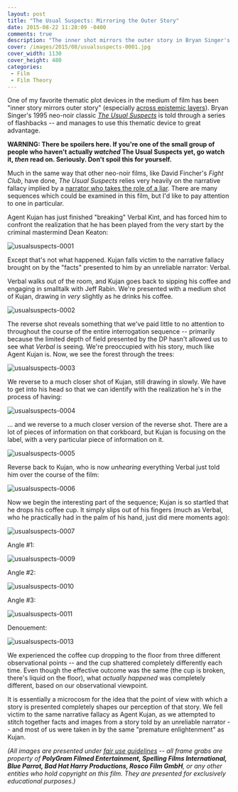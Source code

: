 ```yaml
---
layout: post
title: "The Usual Suspects: Mirroring the Outer Story"
date: 2015-08-22 11:28:09 -0400
comments: true
description: "The inner shot mirrors the outer story in Bryan Singer's The Usual Suspects"
cover: /images/2015/08/usualsuspects-0001.jpg
cover_width: 1130
cover_height: 480
categories: 
 - Film
 - Film Theory
---
```


One of my favorite thematic plot devices in the medium of film has been "inner story mirrors outer story" (especially [across epistemic layers](/2015/03/08/layers/)). Bryan Singer's 1995 neo-noir classic *[The Usual Suspects](http://amzn.to/1hArFFc)* is told through a series of flashbacks -- and manages to use this thematic device to great advantage.

**WARNING: There be spoilers here. If you're one of the small group of people who haven't actually *watched* The Usual Suspects yet, go watch it, *then* read on. Seriously. Don't spoil this for yourself.**

<!-- more -->

Much in the same way that other neo-noir films, like David Fincher's *Fight Club*, have done, *The Usual Suspects* relies very heavily on the narrative fallacy implied by a [narrator who takes the role of a liar](/2015/03/02/narrative-exposition-in-film/). There are many sequences which could be examined in this film, but I'd like to pay attention to one in particular.

Agent Kujan has just finished "breaking" Verbal Kint, and has forced him to confront the realization that he has been played from the very start by the criminal mastermind Dean Keaton:

![usualsuspects-0001](/images/2015/08/usualsuspects-0001.jpg)  

Except that's not what happened. Kujan falls victim to the narrative fallacy brought on by the "facts" presented to him by an unreliable narrator: Verbal.

Verbal walks out of the room, and Kujan goes back to sipping his coffee and engaging in smalltalk with Jeff Rabin. We're presented with a medium shot of Kujan, drawing in *very* slightly as he drinks his coffee.

![usualsuspects-0002](/images/2015/08/usualsuspects-0002.jpg)  

The reverse shot reveals something that we've paid little to no attention to throughout the course of the entire interrogation sequence -- primarily because the limited depth of field presented by the DP hasn't allowed us to see what *Verbal* is seeing. We're preoccupied with his story, much like Agent Kujan is. Now, we see the forest through the trees:

![usualsuspects-0003](/images/2015/08/usualsuspects-0003.jpg)  

We reverse to a much closer shot of Kujan, still drawing in slowly. We have to get into his head so that we can identify with the realization he's in the process of having:

![usualsuspects-0004](/images/2015/08/usualsuspects-0004.jpg)  

... and we reverse to a much closer version of the reverse shot. There are a lot of pieces of information on that corkboard, but Kujan is focusing on the label, with a very particular piece of information on it.

![usualsuspects-0005](/images/2015/08/usualsuspects-0005.jpg)  

Reverse back to Kujan, who is now *unhearing* everything Verbal just told him over the course of the film:

![usualsuspects-0006](/images/2015/08/usualsuspects-0006.jpg)  

Now we begin the interesting part of the sequence; Kujan is so startled that he drops his coffee cup. It simply slips out of his fingers (much as Verbal, who he practically had in the palm of his hand, just did mere moments ago):

![usualsuspects-0007](/images/2015/08/usualsuspects-0007.jpg)  

Angle #1:

![usualsuspects-0009](/images/2015/08/usualsuspects-0009.jpg)  

Angle #2:

![usualsuspects-0010](/images/2015/08/usualsuspects-0010.jpg)  

Angle #3:

![usualsuspects-0011](/images/2015/08/usualsuspects-0011.jpg)  

Denouement:

![usualsuspects-0013](/images/2015/08/usualsuspects-0013.jpg)  

We experienced the coffee cup dropping to the floor from three different observational points -- and the cup shattered completely differently each time. Even though the effective outcome was the same (the cup is broken, there's liquid on the floor), what *actually happened* was completely different, based on our observational viewpoint.

It is essentially a microcosm for the idea that the point of view with which a story is presented completely shapes our perception of that story. We fell victim to the same narrative fallacy as Agent Kujan, as we attempted to stitch together facts and images from a story told by an unreliable narrator -- and most of us were taken in by the same "premature enlightenment" as Kujan.

*(All images are presented under [fair use guidelines](http://libguides.mit.edu/usingimages) -- all frame grabs are property of **PolyGram Filmed Entertainment, Spelling Films International, Blue Parrot, Bad Hat Harry Productions, Rosco Film GmbH**, or any other entities who hold copyright on this film. They are presented for exclusively educational purposes.)*
